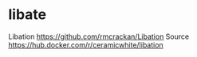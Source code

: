 # libate

Libation https://github.com/rmcrackan/Libation
Source https://hub.docker.com/r/ceramicwhite/libation
